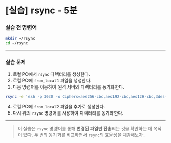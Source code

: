 # \[실습] rsync - 5분

### 실습 전 명령어

```bash
mkdir ~/rsync
cd ~/rsync
```

---

### 실습 문제

1. 로컬 PC에서 `rsync` 디렉터리를 생성한다.
2. 로컬 PC에 `from_local1` 파일을 생성한다.
3. 다음 명령어를 이용하여 원격 서버와 디렉터리를 동기화한다.

```bash
rsync -e 'ssh -p 3030 -o Ciphers=aes256-cbc,aes192-cbc,aes128-cbc,3des-cbc' -avz . user31@210.216.165.57:/BiO/Access/home/user31/rsync
```

4. 로컬 PC에 `from_local2` 파일을 추가로 생성한다.
5. 다시 위의 `rsync` 명령어를 사용하여 디렉터리를 동기화한다.

---

> 이 실습은 `rsync` 명령어를 통해 **변경된 파일만 전송**되는 것을 확인하는 데 목적이 있다.
> 두 번의 동기화를 비교하면서 `rsync`의 효율성을 체감해보자.